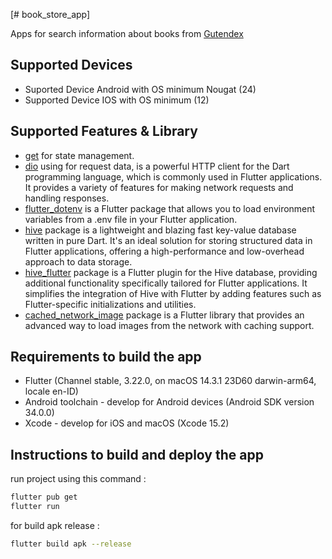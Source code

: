[# book_store_app]

Apps for search information about books from [Gutendex](https://gutendex.com/)

## Supported Devices

- Suported Device Android with OS minimum Nougat (24)
- Supported Device IOS with OS minimum (12)


## Supported Features & Library

- [get](https://pub.dev/packages/get/versions/4.6.6) for state management.
- [dio](https://pub.dev/packages/dio/versions/5.4.3+1) using for request data, is a powerful HTTP client for the Dart programming language, which is commonly used in Flutter applications. It provides a variety of features for making network requests and handling responses.
- [flutter_dotenv](https://pub.dev/packages/flutter_dotenv/versions/5.1.0) is a Flutter package that allows you to load environment variables from a .env file in your Flutter application.
- [hive](https://pub.dev/packages/hive/versions/2.2.3) package is a lightweight and blazing fast key-value database written in pure Dart. It's an ideal solution for storing structured data in Flutter applications, offering a high-performance and low-overhead approach to data storage.
- [hive_flutter](https://pub.dev/packages/hive_flutter/versions/1.1.0) package is a Flutter plugin for the Hive database, providing additional functionality specifically tailored for Flutter applications. It simplifies the integration of Hive with Flutter by adding features such as Flutter-specific initializations and utilities.
- [cached_network_image](https://pub.dev/packages/cached_network_image/versions/3.3.1) package is a Flutter library that provides an advanced way to load images from the network with caching support.

## Requirements to build the app

- Flutter (Channel stable, 3.22.0, on macOS 14.3.1 23D60 darwin-arm64, locale en-ID)
- Android toolchain - develop for Android devices (Android SDK version 34.0.0)
- Xcode - develop for iOS and macOS (Xcode 15.2)


## Instructions to build and deploy the app

run project using this command :

```bash
flutter pub get
flutter run
```

for build apk release :

```bash
flutter build apk --release
```
